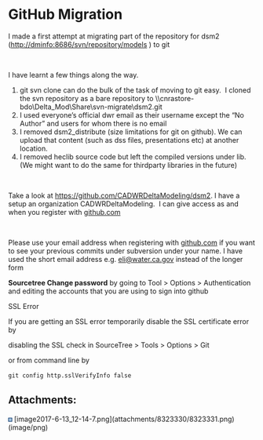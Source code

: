 # GitHub Migration

I made a first attempt at migrating part of the repository for dsm2
(<http://dminfo:8686/svn/repository/models> ) to git

 

I have learnt a few things along the way.

1.  git svn clone can do the bulk of the task of moving to git easy.  I
    cloned the svn repository as a bare repository to
    \\\\cnrastore-bdo\\Delta_Mod\\Share\\svn-migrate\\dsm2.git
2.  I used everyone’s official dwr email as their username except the
    “No Author” and users for whom there is no email
3.  I removed dsm2_distribute (size limitations for git on github). We
    can upload that content (such as dss files, presentations etc) at
    another location.
4.  I removed heclib source code but left the compiled versions under
    lib. (We might want to do the same for thirdparty libraries in the
    future)

 

Take a look at <https://github.com/CADWRDeltaModeling/dsm2>. I have a
setup an organization CADWRDeltaModeling.  I can give access as and when
you register with [github.com](http://github.com)

 

Please use your email address when registering with
[github.com](http://github.com) if you want to see your previous commits
under subversion under your name. I have used the short email address
e.g. <eli@water.ca.gov> instead of the longer form

<div>

<div>

**Sourcetree Change password** by going to Tool \> Options \>
Authentication and editing the accounts that you are using to sign into
github

</div>

</div>

<div>

SSL Error

<div>

If you are getting an SSL error temporarily disable the SSL certificate
error by

disabling the SSL check in SourceTree \> Tools \> Options \> Git

or from command line by

<div class="code panel pdl" style="border-width: 1px;">

<div class="codeContent panelContent pdl">

``` python
git config http.sslVerifyInfo false
```

</div>

</div>

</div>

</div>

<div class="pageSectionHeader">

## Attachments:

</div>

<div class="greybox" align="left">

<img src="images/icons/bullet_blue.gif" width="8" height="8" />
[image2017-6-13_12-14-7.png](attachments/8323330/8323331.png)
(image/png)  

</div>
